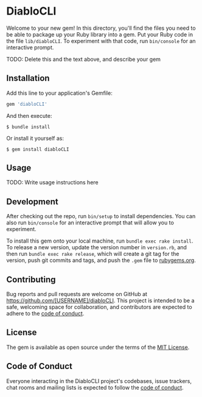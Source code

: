 # DiabloCLI

Welcome to your new gem! In this directory, you'll find the files you need to be able to package up your Ruby library into a gem. Put your Ruby code in the file `lib/diabloCLI`. To experiment with that code, run `bin/console` for an interactive prompt.

TODO: Delete this and the text above, and describe your gem

## Installation

Add this line to your application's Gemfile:

```ruby
gem 'diabloCLI'
```

And then execute:

    $ bundle install

Or install it yourself as:

    $ gem install diabloCLI

## Usage

TODO: Write usage instructions here

## Development

After checking out the repo, run `bin/setup` to install dependencies. You can also run `bin/console` for an interactive prompt that will allow you to experiment.

To install this gem onto your local machine, run `bundle exec rake install`. To release a new version, update the version number in `version.rb`, and then run `bundle exec rake release`, which will create a git tag for the version, push git commits and tags, and push the `.gem` file to [rubygems.org](https://rubygems.org).

## Contributing

Bug reports and pull requests are welcome on GitHub at https://github.com/[USERNAME]/diabloCLI. This project is intended to be a safe, welcoming space for collaboration, and contributors are expected to adhere to the [code of conduct](https://github.com/[USERNAME]/diabloCLI/blob/master/CODE_OF_CONDUCT.md).


## License

The gem is available as open source under the terms of the [MIT License](https://opensource.org/licenses/MIT).

## Code of Conduct

Everyone interacting in the DiabloCLI project's codebases, issue trackers, chat rooms and mailing lists is expected to follow the [code of conduct](https://github.com/[USERNAME]/diabloCLI/blob/master/CODE_OF_CONDUCT.md).
